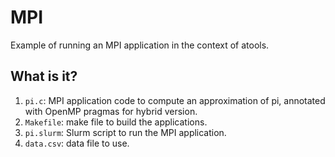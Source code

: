 # MPI

Example of running an MPI application in the context of atools.


## What is it?

1. `pi.c`: MPI application code to compute an approximation of pi,
    annotated with OpenMP pragmas for hybrid version.
1. `Makefile`: make file to build the applications.
1. `pi.slurm`: Slurm script to run the MPI application.
1. `data.csv`: data file to use.
